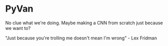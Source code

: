 # PyVan

No clue what we're doing. Maybe making a CNN from scratch just because we want to?

"Just because you're trolling me doesn't mean I'm wrong" - Lex Fridman
